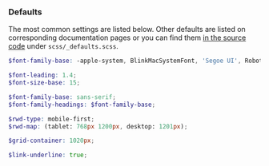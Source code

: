 ### Defaults

The most common settings are listed below. Other defaults are listed
on corresponding documentation pages or you can find them [in the source code](https://github.com/bkzl/hocus-pocus/blob/master/scss/_defaults.scss)
under `scss/_defaults.scss`.

```scss
$font-family-base: -apple-system, BlinkMacSystemFont, 'Segoe UI', Roboto, Helvetica, Arial, sans-serif;

$font-leading: 1.4;
$font-size-base: 15;

$font-family-base: sans-serif;
$font-family-headings: $font-family-base;

$rwd-type: mobile-first;
$rwd-map: (tablet: 768px 1200px, desktop: 1201px);

$grid-container: 1020px;

$link-underline: true;
```
